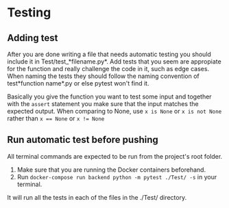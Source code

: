 # Testing

## Adding test

After you are done writing a file that needs automatic testing you should include it in Test/test\_\*filename.py\*. Add tests that you seem are appropiate for the function and really challenge the code in it, such as edge cases. When naming the tests they should follow the naming convention of test\*function name\*.py or else pytest won't find it.

Basically you give the function you want to test some input and together with the `assert` statement you make sure that the input matches the expected output. When comparing to None, use `x is None` or `x is not None` rather than `x == None` or `x != None`

## Run automatic test before pushing

All terminal commands are expected to be run from the project's root folder.

1. Make sure that you are running the Docker containers beforehand.
2. Run `docker-compose run backend python -m pytest ./Test/ -s` in your terminal.

It will run all the tests in each of the files in the ./Test/ directory.

